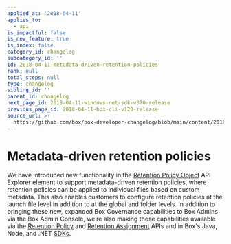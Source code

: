 ```yaml
---
applied_at: '2018-04-11'
applies_to:
  - api
is_impactful: false
is_new_feature: true
is_index: false
category_id: changelog
subcategory_id: ''
id: 2018-04-11-metadata-driven-retention-policies
rank: null
total_steps: null
type: changelog
sibling_id: ''
parent_id: changelog
next_page_id: 2018-04-11-windows-net-sdk-v370-release
previous_page_id: 2018-04-11-box-cli-v120-release
source_url: >-
  https://github.com/box/box-developer-changelog/blob/main/content/2018/04-11-metadata-driven-retention-policies.md
---
```

# Metadata-driven retention policies

We have introduced new functionality in the
[Retention Policy Object](endpoint://resources/retention-policy/)
API Explorer element to support metadata-driven retention policies, where
retention policies can be applied to individual files based on custom metadata.
This also enables customers to configure retention policies at the launch file
level in addition to at the global and folder levels. In addition to bringing
these new, expanded Box Governance capabilities to Box Admins via the Box Admin
Console, we’re also making these capabilities available via the
[Retention Policy](endpoint://resources/retention-policy/) and
[Retention Assignment](endpoint://resources/retention-policy-assignment/) APIs
and in Box's Java, Node, and .NET [SDKs](guides://tooling/sdks).